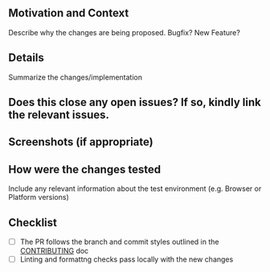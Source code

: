 ## Motivation and Context

Describe why the changes are being proposed. Bugfix? New Feature?

## Details

Summarize the changes/implementation

## Does this close any open issues? If so, kindly link the relevant issues.

## Screenshots (if appropriate)

## How were the changes tested

Include any relevant information about the test environment (e.g. Browser or Platform versions)

## Checklist

- [ ] The PR follows the branch and commit styles outlined in the [CONTRIBUTING](/OctoConsulting/keip-canvas/blob/main/docs/CONTRIBUTING.md) doc
- [ ] Linting and formattng checks pass locally with the new changes
